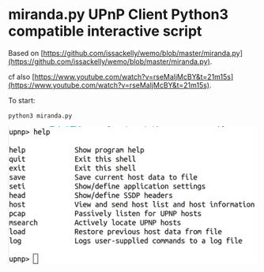# miranda.py UPnP Client Python3 compatible interactive script

Based on [https://github.com/issackelly/wemo/blob/master/miranda.py](https://github.com/issackelly/wemo/blob/master/miranda.py).

cf also [https://www.youtube.com/watch?v=rseMaljMcBY&t=21m15s](https://www.youtube.com/watch?v=rseMaljMcBY&t=21m15s).

To start:

```
python3 miranda.py
```  

![](help.png)
